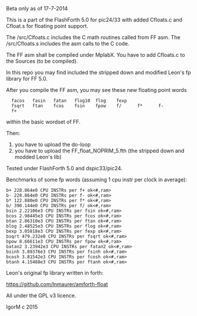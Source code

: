 Beta only as of 17-7-2014

This is a part of the FlashForth 5.0 for pic24/33 with added Cfloats.c and Cfloat.s 
for floating point support.

The /src/Clfoats.c includes the C math routines called from FF asm.
The /src/Cfloats.s includes the asm calls to the C code.

The FF asm shall be compiled under MplabX. You have to add Cfloats.c to the Sources (to be compiled).

In this repo you may find included the stripped down and modified Leon's fp library for FF 5.0.

After you compile the FF asm, you may see these new floating point words 

      facos   fasin   fatan   flog10  flog    fexp
      fsqrt   ftan    fcos    fsin    fpow    f/      f*      f-
      f+

within the basic wordset of FF.

Then:
1. you have to upload the do-loop
2. you have to upload the FF_float_NOPRIM_5.fth	(the stripped down and modded Leon's lib)  

Tested under FlashForth 5.0 and dspic33/pic24. 

Benchmarks of some fp words (assuming 1 cpu instr per clock in average):


	b+ 228.864e0 CPU INSTRs per f+ ok<#,ram>
	b- 228.864e0 CPU INSTRs per f- ok<#,ram>
	b* 122.880e0 CPU INSTRs per f* ok<#,ram>
	b/ 390.144e0 CPU INSTRs per f/ ok<#,ram>
	bsin 2.22106e3 CPU INSTRs per fsin ok<#,ram>
	bcos 2.98445e3 CPU INSTRs per fcos ok<#,ram>
	btan 2.86310e3 CPU INSTRs per ftan ok<#,ram>
	blog 2.48525e3 CPU INSTRs per flog ok<#,ram>
	bexp 3.05818e3 CPU INSTRs per fexp ok<#,ram>
	bsqrt 479.232e0 CPU INSTRs per fsqrt ok<#,ram>
	bpow 8.66611e3 CPU INSTRs per fpow ok<#,ram>
	batan2 3.23942e3 CPU INSTRs per fatan2 ok<#,ram>
	bsinh 3.89376e3 CPU INSTRs per fsinh ok<#,ram>
	bcosh 3.81542e3 CPU INSTRs per fcosh ok<#,ram>
	btanh 4.15488e3 CPU INSTRs per ftanh ok<#,ram>


Leon's original fp library written in forth:

https://github.com/lnmaurer/amforth-float


All under the GPL v3 licence.

IgorM c 2015


